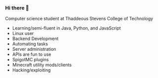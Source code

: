 ### Hi there 👋

Computer science student at Thaddeous Stevens College of Technology

* Learning/semi-fluent in Java, Python, and JavaScript
* Linux user
* Backend Development
* Automating tasks
* Server administration
* APIs are fun to use
* SpigotMC plugins
* Minecraft utility mods/clients
* Hacking/exploiting
